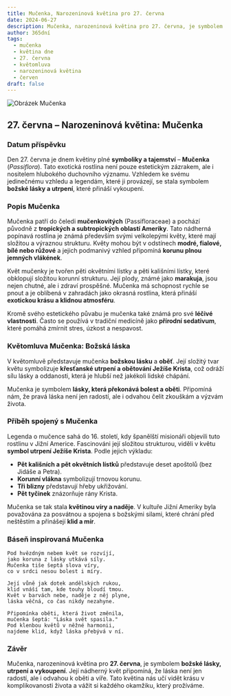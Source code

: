 ```yaml
---
title: Mučenka, Narozeninová květina pro 27. června
date: 2024-06-27
description: Mučenka, narozeninová květina pro 27. června, je symbolem Božská láska. Objevte její jedinečný význam, fascinující příběhy a poezii, která oslavuje její krásu.
author: 365dní
tags:
  - mučenka
  - květina dne
  - 27. června
  - květomluva
  - narozeninová květina
  - červen
draft: false
---
```


![Obrázek Mučenka](https://cdn.pixabay.com/photo/2016/10/06/03/32/watch-flowers-1718103_640.jpg#center)

## 27. června – Narozeninová květina: Mučenka

### Datum příspěvku

Den 27. června je dnem květiny plné **symboliky a tajemství** – **Mučenka** (_Passiflora_). Tato exotická rostlina není pouze estetickým zázrakem, ale i nositelem hlubokého duchovního významu. Vzhledem ke svému jedinečnému vzhledu a legendám, které ji provázejí, se stala symbolem **božské lásky a utrpení**, které přináší vykoupení.

### Popis Mučenka

Mučenka patří do čeledi **mučenkovitých** (Passifloraceae) a pochází původně z **tropických a subtropických oblastí Ameriky**. Tato nádherná popínavá rostlina je známá především svými velkolepými květy, které mají složitou a výraznou strukturu. Květy mohou být v odstínech **modré, fialové, bílé nebo růžové** a jejich podmanivý vzhled připomíná **korunu plnou jemných vlákének**.

Květ mučenky je tvořen pěti okvětními lístky a pěti kališními lístky, které obklopují složitou korunní strukturu. Její plody, známé jako **marakuja**, jsou nejen chutné, ale i zdraví prospěšné. Mučenka má schopnost rychle se pnout a je oblíbená v zahradách jako okrasná rostlina, která přináší **exotickou krásu a klidnou atmosféru**.

Kromě svého estetického půvabu je mučenka také známá pro své **léčivé vlastnosti**. Často se používá v tradiční medicíně jako **přírodní sedativum**, které pomáhá zmírnit stres, úzkost a nespavost.

### Květomluva Mučenka: Božská láska

V květomluvě představuje mučenka **božskou lásku** a **oběť**. Její složitý tvar květu symbolizuje **křesťanské utrpení a obětování Ježíše Krista**, což odráží sílu lásky a oddanosti, která je hlubší než jakékoli lidské chápání.

Mučenka je symbolem **lásky, která překonává bolest a oběti**. Připomíná nám, že pravá láska není jen radostí, ale i odvahou čelit zkouškám a výzvám života.

### Příběh spojený s Mučenka

Legenda o mučence sahá do 16. století, kdy španělští misionáři objevili tuto rostlinu v Jižní Americe. Fascinováni její složitou strukturou, viděli v květu **symbol utrpení Ježíše Krista**. Podle jejich výkladu:

- **Pět kališních a pět okvětních lístků** představuje deset apoštolů (bez Jidáše a Petra).
- **Korunní vlákna** symbolizují trnovou korunu.
- **Tři blizny** představují hřeby ukřižování.
- **Pět tyčinek** znázorňuje rány Krista.

Mučenka se tak stala **květinou víry a naděje**. V kultuře Jižní Ameriky byla považována za posvátnou a spojena s božskými silami, které chrání před neštěstím a přinášejí **klid a mír**.

### Báseň inspirovaná Mučenka

```
Pod hvězdným nebem květ se rozvíjí,  
jako koruna z lásky utkává síly.  
Mučenka tiše šeptá slova víry,  
co v srdci nesou bolest i míry.  

Její vůně jak dotek andělských rukou,  
klid vnáší tam, kde touhy bloudí tmou.  
Květ v barvách nebe, naděje z něj plyne,  
láska věčná, co čas nikdy nezahyne.  

Připomínka oběti, která život změnila,  
mučenka šeptá: "Láska svět spasila."  
Pod klenbou květů v něžné harmonii,  
najdeme klid, když láska přebývá v ní.  
```

### Závěr

Mučenka, narozeninová květina pro **27. června**, je symbolem **božské lásky, utrpení a vykoupení**. Její nádherný květ připomíná, že láska není jen radostí, ale i odvahou k oběti a víře. Tato květina nás učí vidět krásu v komplikovanosti života a vážit si každého okamžiku, který prožíváme.